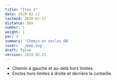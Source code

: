 ```yaml
---
title: "Trou 1"
date: 2020-02-12
lastmod: 2020-02-17
distance: 58m
number: 1
weight: 1
par: 3
summary: 'Chemin et enclos OB'
cover: './map.svg'
draft: false
version: 2020.02.21
---
```


- Chemin à gauche et au-delà hors limites.
- Enclos hors limites à droite et derrière la corbeille.